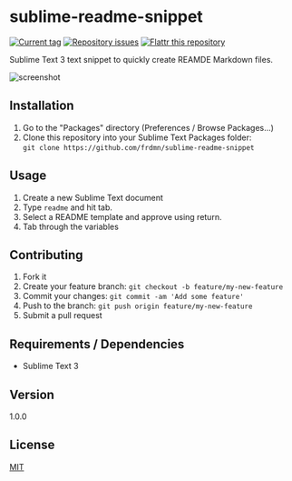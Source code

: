 # sublime-readme-snippet

[![Current tag](http://img.shields.io/github/tag/frdmn/sublime-readme-snippet.svg)](https://github.com/frdmn/sublime-readme-snippet/tags) [![Repository issues](http://issuestats.com/github/frdmn/sublime-readme-snippet/badge/issue)](http://issuestats.com/github/frdmn/sublime-readme-snippet) [![Flattr this repository](http://api.flattr.com/button/flattr-badge-large.png)](https://flattr.com/submit/auto?user_id=frdmn&url=https://github.com/frdmn/sublime-readme-snippet) 

Sublime Text 3 text snippet to quickly create REAMDE Markdown files. 

![screenshot](http://up.frd.mn/Rj5J5.gif)

## Installation

1. Go to the "Packages" directory (Preferences / Browse Packages…)
2. Clone this repository into your Sublime Text Packages folder:  
  `git clone https://github.com/frdmn/sublime-readme-snippet`

## Usage

1. Create a new Sublime Text document
2. Type `readme` and hit tab. 
3. Select a README template and approve using return.
4. Tab through the variables

## Contributing

1. Fork it
2. Create your feature branch: `git checkout -b feature/my-new-feature`
3. Commit your changes: `git commit -am 'Add some feature'`
4. Push to the branch: `git push origin feature/my-new-feature`
5. Submit a pull request

## Requirements / Dependencies

* Sublime Text 3

## Version

1.0.0

## License

[MIT](LICENSE)
